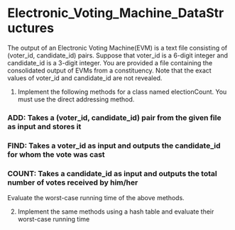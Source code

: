 # Electronic_Voting_Machine_DataStructures

The output of an Electronic Voting Machine(EVM) is a text file consisting of (voter_id, candidate_id) pairs. Suppose that voter_id is a 6-digit integer and candidate_id is a 3-digit integer. You are provided a file containing the consolidated output of EVMs from a constituency. Note that the exact values of voter_id and candidate_id are not revealed.

1. Implement the following methods for a class named electionCount. You must use the direct addressing method.

### ADD: Takes a (voter_id, candidate_id) pair from the given file as input and stores it
### FIND: Takes a voter_id as input and outputs the candidate_id for whom the vote was cast
### COUNT: Takes a candidate_id as input and outputs the total number of votes received by him/her

Evaluate the worst-case running time of the above methods.

2. Implement the same methods using a hash table and evaluate their worst-case running time

